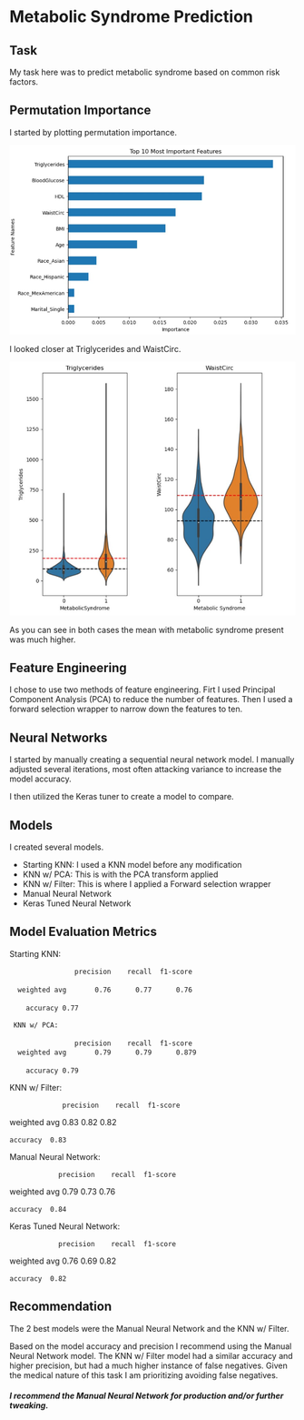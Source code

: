 # Metabolic Syndrome Prediction

## Task

My task here was to predict metabolic syndrome based on common risk factors. 

## Permutation Importance

I started by plotting permutation importance. 

![](https://github.com/Gondram/Metabolic-Syndrome-Prediction/blob/main/importances.jpg?raw=true)

I looked closer at Triglycerides and WaistCirc.

![](https://github.com/Gondram/Metabolic-Syndrome-Prediction/blob/main/violin1.jpg?raw=true)

As you can see in both cases the mean with metabolic syndrome present was much higher.

## Feature Engineering

I chose to use two methods of feature engineering. Firt I used Principal Component Analysis (PCA) to reduce the number of features. Then I used a forward selection wrapper to narrow down the features to ten.

## Neural Networks

I started by manually creating a sequential neural network model. I manually adjusted several iterations, most often attacking variance to increase the model accuracy. 

I then utilized the Keras tuner to create a model to compare.

## Models
I created several models.
- Starting KNN: I used a KNN model before any modification
- KNN w/ PCA: This is with the PCA transform applied
- KNN w/ Filter: This is where I applied a Forward selection wrapper
- Manual Neural Network
- Keras Tuned Neural Network

## Model Evaluation Metrics
Starting KNN:
~~~
                precision    recall  f1-score  

  weighted avg       0.76      0.77      0.76           

    accuracy 0.77     
~~~
~~~
 KNN w/ PCA:

                precision    recall  f1-score   
  weighted avg       0.79      0.79      0.879

    accuracy 0.79 
~~~
KNN w/ Filter:

                 precision    recall  f1-score
  weighted avg       0.83      0.82      0.82    

    accuracy  0.83 

Manual Neural Network:

                precision    recall  f1-score

  weighted avg       0.79      0.73      0.76          

    accuracy  0.84 

Keras Tuned Neural Network:

                precision    recall  f1-score

  weighted avg       0.76      0.69      0.82      

    accuracy  0.82 
    
## Recommendation

The 2 best models were the Manual Neural Network and the KNN w/ Filter. 

Based on the model accuracy and precision I recommend using the Manual Neural Network model. The KNN w/ Filter model had a similar accuracy and higher precision, but had a much higher instance of false negatives. Given the medical nature of this task I am prioritizing avoiding false negatives. 

##### I recommend the Manual Neural Network for production and/or further tweaking.
